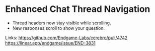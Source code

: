 # Enhanced Chat Thread Navigation

*   Thread headers now stay visible while scrolling.
*   New responses scroll to show your question.

Links:
https://github.com/Endgame-Labs/cerebro/pull/4742
https://linear.app/endgame/issue/END-3831
